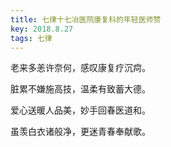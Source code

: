 ```yaml
---
title: 七律十七冶医院康复科的年轻医师赞
key: 2018.8.27
tags: 七律
---
```


老来多恙许奈何，感叹康复疗沉疴。

脏累不嫌施高技，温柔有致蓄大德。

爱心送暖人品美，妙手回春医道和。

虽羡白衣诸般净，更迷青春奉献歌。

</br>


